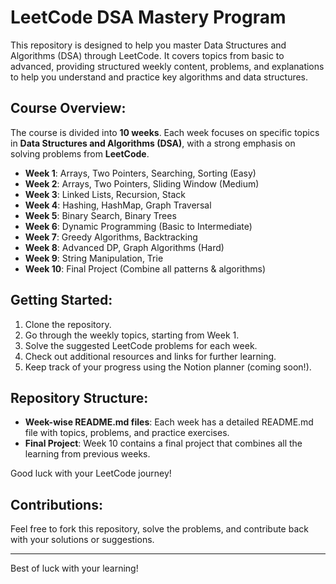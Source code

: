 # LeetCode DSA Mastery Program

This repository is designed to help you master Data Structures and Algorithms (DSA) through LeetCode. It covers topics from basic to advanced, providing structured weekly content, problems, and explanations to help you understand and practice key algorithms and data structures.

## Course Overview:
The course is divided into **10 weeks**. Each week focuses on specific topics in **Data Structures and Algorithms (DSA)**, with a strong emphasis on solving problems from **LeetCode**.

- **Week 1**: Arrays, Two Pointers, Searching, Sorting (Easy)
- **Week 2**: Arrays, Two Pointers, Sliding Window (Medium)
- **Week 3**: Linked Lists, Recursion, Stack
- **Week 4**: Hashing, HashMap, Graph Traversal
- **Week 5**: Binary Search, Binary Trees
- **Week 6**: Dynamic Programming (Basic to Intermediate)
- **Week 7**: Greedy Algorithms, Backtracking
- **Week 8**: Advanced DP, Graph Algorithms (Hard)
- **Week 9**: String Manipulation, Trie
- **Week 10**: Final Project (Combine all patterns & algorithms)

## Getting Started:
1. Clone the repository.
2. Go through the weekly topics, starting from Week 1.
3. Solve the suggested LeetCode problems for each week.
4. Check out additional resources and links for further learning.
5. Keep track of your progress using the Notion planner (coming soon!).

## Repository Structure:
- **Week-wise README.md files**: Each week has a detailed README.md file with topics, problems, and practice exercises.
- **Final Project**: Week 10 contains a final project that combines all the learning from previous weeks.

Good luck with your LeetCode journey!

## Contributions:
Feel free to fork this repository, solve the problems, and contribute back with your solutions or suggestions.

---
Best of luck with your learning!
